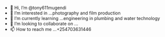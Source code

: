 - 👋 Hi, I’m @tony611mugendi
- 👀 I’m interested in ...photography and film production
- 🌱 I’m currently learning ...engineering in plumbing and water technology
- 💞️ I’m looking to collaborate on ...
- 📫 How to reach me ...+254703631446

<!---
tony611mugendi/tony611mugendi is a ✨ special ✨ repository because its `README.md` (this file) appears on your GitHub profile.
You can click the Preview link to take a look at your changes.
--->
